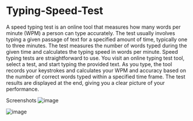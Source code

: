 # Typing-Speed-Test

A speed typing test is an online tool that measures how many words per minute (WPM) a person can type accurately. The test usually involves typing a given passage of text for a specified amount of time, typically one to three minutes. The test measures the number of words typed during the given time and calculates the typing speed in words per minute.
Speed typing tests are straightforward to use. You visit an online typing test tool, select a test, and start typing the provided text. As you type, the tool records your keystrokes and calculates your WPM and accuracy based on the number of correct words typed within a specified time frame. The test results are displayed at the end, giving you a clear picture of your performance.

Screenshots
![image](https://github.com/Gayanand18/Typing-Speed-Test/assets/99050396/d1c30eaf-31dd-42cc-a6a1-6ea7c6b53e6d)


![image](https://github.com/Gayanand18/Typing-Speed-Test/assets/99050396/e02eaa18-2829-41be-86e1-6f235d0ae595)
